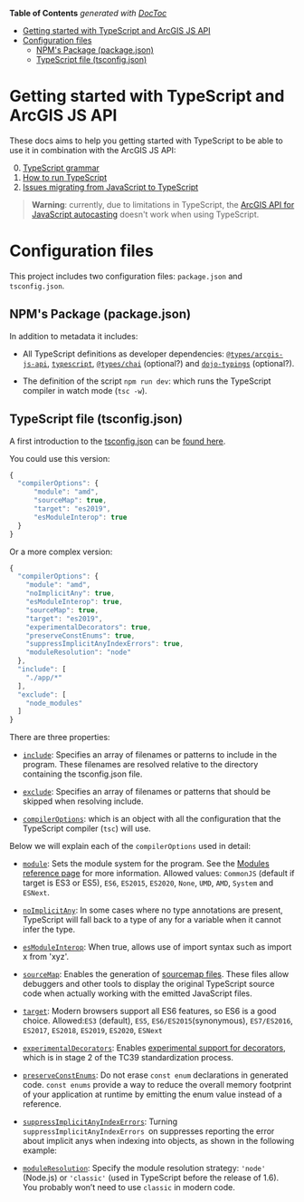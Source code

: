 <!-- START doctoc generated TOC please keep comment here to allow auto update -->
<!-- DON'T EDIT THIS SECTION, INSTEAD RE-RUN doctoc TO UPDATE -->
**Table of Contents**  *generated with [DocToc](https://github.com/thlorenz/doctoc)*

- [Getting started with TypeScript and ArcGIS JS API](#getting-started-with-typescript-and-arcgis-js-api)
- [Configuration files](#configuration-files)
  - [NPM's Package (package.json)](#npms-package-packagejson)
  - [TypeScript file (tsconfig.json)](#typescript-file-tsconfigjson)

<!-- END doctoc generated TOC please keep comment here to allow auto update -->

# Getting started with TypeScript and ArcGIS JS API

These docs aims to help you getting started with TypeScript to be able to use it in combination with the ArcGIS JS API:

0. [TypeScript grammar](./0.ts-grammar.md)
1. [How to run TypeScript](./1.how-to-run-js.md)
2. [Issues migrating from JavaScript to TypeScript](./2.issues-migrating-to-ts.md)

> **Warning**: currently, due to limitations in TypeScript, the [ArcGIS API for JavaScript autocasting](https://developers.arcgis.com/javascript/latest/programming-patterns/#autocasting) doesn't work when using TypeScript. 

# Configuration files

This project includes two configuration files: `package.json` and `tsconfig.json`.

## NPM's Package (package.json)

In addition to metadata it includes:

* All TypeScript definitions as developer dependencies: [`@types/arcgis-js-api`](https://www.npmjs.com/package/@types/arcgis-js-api), [`typescript`](https://www.npmjs.com/package/@types/arcgis-js-api), [`@types/chai`](https://www.npmjs.com/package/@types/chai) (optional?) and [`dojo-typings`](https://www.npmjs.com/package/dojo-typings) (optional?).

* The definition of the script `npm run dev`: which runs the TypeScript compiler in watch mode (`tsc -w`).

## TypeScript file (tsconfig.json)

A first introduction to the [tsconfig.json](../tsconfig) can be [found here](https://developers.arcgis.com/javascript/latest/typescript-setup/#first-typescript-file).

You could use this version:

```js
{
  "compilerOptions": {
      "module": "amd",
      "sourceMap": true,
      "target": "es2019",
      "esModuleInterop": true
  }
}
```

Or a more complex version:

```js
{
  "compilerOptions": {
    "module": "amd",
    "noImplicitAny": true,
    "esModuleInterop": true,
    "sourceMap": true,
    "target": "es2019",
    "experimentalDecorators": true,
    "preserveConstEnums": true,
    "suppressImplicitAnyIndexErrors": true,
    "moduleResolution": "node"
  },
  "include": [
    "./app/*"
  ],
  "exclude": [
    "node_modules"
  ]
}
```

There are three properties:

* [`include`](https://www.typescriptlang.org/tsconfig#include): Specifies an array of filenames or patterns to include in the program. These filenames are resolved relative to the directory containing the tsconfig.json file.

* [`exclude`](https://www.typescriptlang.org/tsconfig#exclude): Specifies an array of filenames or patterns that should be skipped when resolving include.

* [`compilerOptions`](https://www.typescriptlang.org/tsconfig): which is an object with all the configuration that the TypeScript compiler (`tsc`) will use.

Below we will explain each of the `compilerOptions` used in detail:

* [`module`](https://www.typescriptlang.org/tsconfig#module): Sets the module system for the program. See the [Modules reference page](https://www.typescriptlang.org/docs/handbook/modules.html) for more information. Allowed values:
`CommonJS` (default if target is ES3 or ES5), `ES6`, `ES2015`, `ES2020`, `None`, `UMD`, `AMD`, `System` and `ESNext`.

* [`noImplicitAny`](https://www.typescriptlang.org/tsconfig#noImplicitAny): In some cases where no type annotations are present, TypeScript will fall back to a type of any for a variable when it cannot infer the type.

* [`esModuleInterop`](https://www.typescriptlang.org/tsconfig#module): When true, allows use of import syntax such as import x from 'xyz'.

* [`sourceMap`](https://www.typescriptlang.org/tsconfig#module): Enables the generation of [sourcemap files](https://developer.mozilla.org/docs/Tools/Debugger/How_to/Use_a_source_map). These files allow debuggers and other tools to display the original TypeScript source code when actually working with the emitted JavaScript files.

* [`target`](https://www.typescriptlang.org/tsconfig#target): Modern browsers support all ES6 features, so ES6 is a good choice. 
Allowed:`ES3` (default), `ES5`, `ES6/ES2015`(synonymous), `ES7/ES2016`, `ES2017`, `ES2018`, `ES2019`, `ES2020`, `ESNext`

* [`experimentalDecorators`](https://www.typescriptlang.org/tsconfig#experimentalDecorators): Enables [experimental support for decorators](https://github.com/tc39/proposal-decorators), which is in stage 2 of the TC39 standardization process.

* [`preserveConstEnums`](https://www.typescriptlang.org/tsconfig#preserveConstEnums): Do not erase `const enum` declarations in generated code. `const enums` provide a way to reduce the overall memory footprint of your application at runtime by emitting the enum value instead of a reference.

* [`suppressImplicitAnyIndexErrors`](https://www.typescriptlang.org/tsconfig#suppressImplicitAnyIndexErrors): Turning `suppressImplicitAnyIndexErrors `on suppresses reporting the error about implicit anys when indexing into objects, as shown in the following example:

* [`moduleResolution`](https://www.typescriptlang.org/tsconfig#moduleResolution): Specify the module resolution strategy: `'node'` (Node.js) or `'classic'` (used in TypeScript before the release of 1.6). You probably won’t need to use `classic` in modern code.



